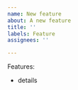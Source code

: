 ```yaml
---
name: New feature
about: A new feature
title: ''
labels: Feature
assignees: ''

---
```


Features:
* details
